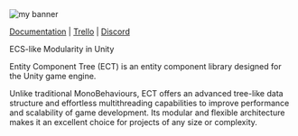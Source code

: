 <img src="https://user-images.githubusercontent.com/35436522/221697419-85c956f5-31bf-45bd-b74f-4898ffae2999.png" alt="my banner">

[Documentation](https://github.com/knowlife4/ECT/wiki)
|
[Trello](https://trello.com/b/00Bhsj30)
|
[Discord](https://discord.gg/yMvG7DC)

ECS-like Modularity in Unity

Entity Component Tree (ECT) is an entity component library designed for the Unity game engine.

Unlike traditional MonoBehaviours, ECT offers an advanced tree-like data structure and effortless multithreading capabilities to improve performance and scalability of game development.
Its modular and flexible architecture makes it an excellent choice for projects of any size or complexity.
